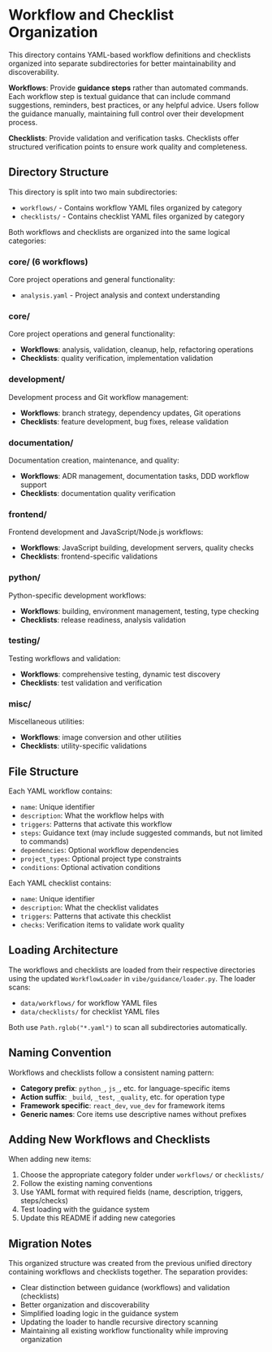 # Workflow and Checklist Organization

This directory contains YAML-based workflow definitions and checklists organized into separate subdirectories for better maintainability and discoverability.

**Workflows**: Provide **guidance steps** rather than automated commands. Each workflow step is textual guidance that can include command suggestions, reminders, best practices, or any helpful advice. Users follow the guidance manually, maintaining full control over their development process.

**Checklists**: Provide validation and verification tasks. Checklists offer structured verification points to ensure work quality and completeness.

## Directory Structure

This directory is split into two main subdirectories:

- `workflows/` - Contains workflow YAML files organized by category
- `checklists/` - Contains checklist YAML files organized by category

Both workflows and checklists are organized into the same logical categories:

### core/ (6 workflows)

Core project operations and general functionality:

- `analysis.yaml` - Project analysis and context understanding

### core/

Core project operations and general functionality:

- **Workflows**: analysis, validation, cleanup, help, refactoring operations
- **Checklists**: quality verification, implementation validation

### development/

Development process and Git workflow management:

- **Workflows**: branch strategy, dependency updates, Git operations
- **Checklists**: feature development, bug fixes, release validation

### documentation/

Documentation creation, maintenance, and quality:

- **Workflows**: ADR management, documentation tasks, DDD workflow support
- **Checklists**: documentation quality verification

### frontend/

Frontend development and JavaScript/Node.js workflows:

- **Workflows**: JavaScript building, development servers, quality checks
- **Checklists**: frontend-specific validations

### python/

Python-specific development workflows:

- **Workflows**: building, environment management, testing, type checking
- **Checklists**: release readiness, analysis validation

### testing/

Testing workflows and validation:

- **Workflows**: comprehensive testing, dynamic test discovery
- **Checklists**: test validation and verification

### misc/

Miscellaneous utilities:

- **Workflows**: image conversion and other utilities
- **Checklists**: utility-specific validations

## File Structure

Each YAML workflow contains:

- `name`: Unique identifier
- `description`: What the workflow helps with
- `triggers`: Patterns that activate this workflow
- `steps`: Guidance text (may include suggested commands, but not limited to commands)
- `dependencies`: Optional workflow dependencies
- `project_types`: Optional project type constraints
- `conditions`: Optional activation conditions

Each YAML checklist contains:

- `name`: Unique identifier
- `description`: What the checklist validates
- `triggers`: Patterns that activate this checklist
- `checks`: Verification items to validate work quality

## Loading Architecture

The workflows and checklists are loaded from their respective directories using the updated `WorkflowLoader` in `vibe/guidance/loader.py`. The loader scans:

- `data/workflows/` for workflow YAML files
- `data/checklists/` for checklist YAML files

Both use `Path.rglob("*.yaml")` to scan all subdirectories automatically.

## Naming Convention

Workflows and checklists follow a consistent naming pattern:

- **Category prefix**: `python_`, `js_`, etc. for language-specific items
- **Action suffix**: `_build`, `_test`, `_quality`, etc. for operation type
- **Framework specific**: `react_dev`, `vue_dev` for framework items
- **Generic names**: Core items use descriptive names without prefixes

## Adding New Workflows and Checklists

When adding new items:

1. Choose the appropriate category folder under `workflows/` or `checklists/`
2. Follow the existing naming conventions
3. Use YAML format with required fields (name, description, triggers, steps/checks)
4. Test loading with the guidance system
5. Update this README if adding new categories

## Migration Notes

This organized structure was created from the previous unified directory containing workflows and checklists together. The separation provides:

- Clear distinction between guidance (workflows) and validation (checklists)
- Better organization and discoverability
- Simplified loading logic in the guidance system
- Updating the loader to handle recursive directory scanning
- Maintaining all existing workflow functionality while improving organization
